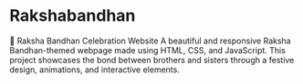 # Rakshabandhan
🎉 Raksha Bandhan Celebration Website A beautiful and responsive Raksha Bandhan-themed webpage made using HTML, CSS, and JavaScript. This project showcases the bond between brothers and sisters through a festive design, animations, and interactive elements.
